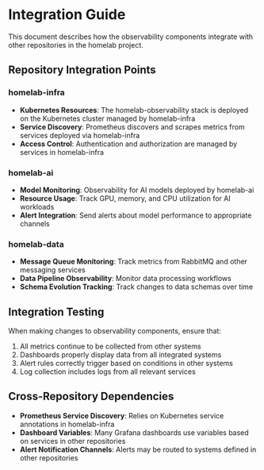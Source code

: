 # Integration Guide

This document describes how the observability components integrate with other repositories in the homelab project.

## Repository Integration Points

### homelab-infra

- **Kubernetes Resources**: The homelab-observability stack is deployed on the Kubernetes cluster managed by homelab-infra
- **Service Discovery**: Prometheus discovers and scrapes metrics from services deployed via homelab-infra
- **Access Control**: Authentication and authorization are managed by services in homelab-infra

### homelab-ai

- **Model Monitoring**: Observability for AI models deployed by homelab-ai
- **Resource Usage**: Track GPU, memory, and CPU utilization for AI workloads
- **Alert Integration**: Send alerts about model performance to appropriate channels

### homelab-data

- **Message Queue Monitoring**: Track metrics from RabbitMQ and other messaging services
- **Data Pipeline Observability**: Monitor data processing workflows
- **Schema Evolution Tracking**: Track changes to data schemas over time

## Integration Testing

When making changes to observability components, ensure that:

1. All metrics continue to be collected from other systems
2. Dashboards properly display data from all integrated systems
3. Alert rules correctly trigger based on conditions in other systems
4. Log collection includes logs from all relevant services

## Cross-Repository Dependencies

- **Prometheus Service Discovery**: Relies on Kubernetes service annotations in homelab-infra
- **Dashboard Variables**: Many Grafana dashboards use variables based on services in other repositories
- **Alert Notification Channels**: Alerts may be routed to systems defined in other repositories
